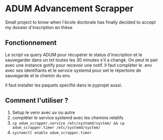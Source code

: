 # ADUM Advancement Scrapper

Small project to know when l'école doctorale has finally decided to accept my dossier d'inscription en thèse

## Fonctionnement

Le script va query ADUM pour récupérer le status d'inscription et le sauvegarder dans un txt toutes les 30 minutes s'il a changé.
On peut le pair avec une instance gotify pour recevoir une notif.
Il faut compléter le .env avec ses identifiants et le service systemd pour set le répertoire de sauvegarde et le chemin du env.

Il faut installer les paquets spécifié dans le pyprojet aussi.

## Comment l'utiliser ?

1. Setup le venv avec uv ou autre
2. compléter le service systemd avec les chemins relatifs
3. `cp adum_scrapper.service /etc/systemd/system/ && cp adum_scrapper.timer /etc/systemd/system/`
4. `systemctl enable adum_scrapper.timer`